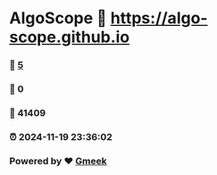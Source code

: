 # AlgoScope :link: https://algo-scope.github.io 
### :page_facing_up: [5](https://algo-scope.github.io/tag.html) 
### :speech_balloon: 0 
### :hibiscus: 41409 
### :alarm_clock: 2024-11-19 23:36:02 
### Powered by :heart: [Gmeek](https://github.com/Meekdai/Gmeek)
